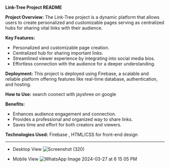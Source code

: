 **Link-Tree Project README**

 **Project Overview:** 
The Link-Tree project is a dynamic platform that allows users to create personalized and customizable pages serving as centralized hubs for sharing vital links with their audience.

 **Key Features:**
   - Personalized and customizable page creation.
   - Centralized hub for sharing important links.
   - Streamlined viewer experience by integrating into social media bios.
   - Effortless connection with the audience for a deeper understanding.

 **Deployment:** This project is deployed using Firebase, a scalable and reliable platform offering features like real-time database, authentication, and hosting.

**How to Use:** search coonect with jayshree on google

 **Benefits:**
   - Enhances audience engagement and connection.
   - Provides a professional and organized way to share links.
   - Saves time and effort for both creators and viewers.

**Technologies Used:** Firebase , HTML/CSS for front-end design

---
- Desktop View
![Screenshot (320)](https://github.com/jayshreee10/Link-tree/assets/155508849/5d538692-6965-4057-8079-8aa8a459697a)

- Mobile View
![WhatsApp Image 2024-03-27 at 6 15 05 PM](https://github.com/jayshreee10/Link-tree/assets/155508849/546ce3f9-660c-4e67-82c8-541475812baa)

